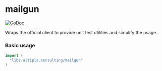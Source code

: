 
# mailgun

[![GoDoc](https://godoc.org/libs.altipla.consulting/mailgun?status.svg)](https://godoc.org/libs.altipla.consulting/mailgun)

Wraps the official client to provide unit test utilities and simplify the usage.


### Basic usage

```go
import (
  "libs.altipla.consulting/mailgun"
)
```
